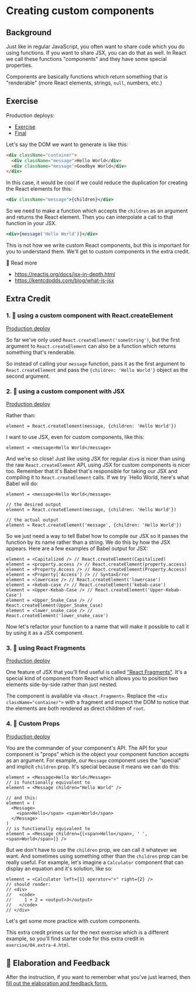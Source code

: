 # Creating custom components

## Background

Just like in regular JavaScript, you often want to share code which you do using
functions. If you want to share JSX, you can do that as well. In React we call
these functions "components" and they have some special properties.

Components are basically functions which return something that is "renderable"
(more React elements, strings, `null`, numbers, etc.)

## Exercise

Production deploys:

- [Exercise](http://react-fundamentals.netlify.app/isolated/exercise/04.html)
- [Final](http://react-fundamentals.netlify.app/isolated/final/04.html)

Let's say the DOM we want to generate is like this:

```html
<div className="container">
  <div className="message">Hello World</div>
  <div className="message">Goodbye World</div>
</div>
```

In this case, it would be cool if we could reduce the duplication for creating
the React elements for this:

```jsx
<div className="message">{children}</div>
```

So we need to make a function which accepts the `children` as an argument and
returns the React element. Then you can interpolate a call to that function in
your JSX.

```jsx
<div>{message('Hello World')}</div>
```

This is not how we write custom React components, but this is important for you
to understand them. We'll get to custom components in the extra credit.

📜 Read more

- https://reactjs.org/docs/jsx-in-depth.html
- https://kentcdodds.com/blog/what-is-jsx

## Extra Credit

### 1. 💯 using a custom component with React.createElement

[Production deploy](http://react-fundamentals.netlify.app/isolated/final/04.extra-1.html)

So far we've only used `React.createElement('someString')`, but the first
argument to `React.createElement` can also be a function which returns something
that's renderable.

So instead of calling your `message` function, pass it as the first argument to
`React.createElement` and pass the `{children: 'Hello World'}` object as the
second argument.

### 2. 💯 using a custom component with JSX

[Production deploy](http://react-fundamentals.netlify.app/isolated/final/04.extra-2.html)

Rather than:

```tsx
element = React.createElement(message, {children: 'Hello World'})
```

I want to use JSX, even for custom components, like this:

```tsx
element = <message>Hello World</message>
```

And we're so close! Just like using JSX for regular `div`s is nicer than using
the raw `React.createElement` API, using JSX for custom components is nicer too.
Remember that it's Babel that's responsible for taking our JSX and compiling it
to `React.createElement` calls. If we try `<message>Hello World</message>,
here's what Babel will do:

```tsx
element = <message>Hello World</message>

// the desired output
element = React.createElement(message, {children: 'Hello World'})

// the actual output
element = React.createElement('message', {children: 'Hello World'})
```

So we just need a way to tell Babel how to compile our JSX so it passes the
function by its name rather than a string. We do this by how the JSX appears.
Here are a few examples of Babel output for JSX:

```tsx
element = <Capitalized /> // React.createElement(Capitalized)
element = <property.access /> // React.createElement(property.access)
element = <Property.Access /> // React.createElement(Property.Access)
element = <Property['Access'] /> // SyntaxError
element = <lowercase /> // React.createElement('lowercase')
element = <kebab-case /> // React.createElement('kebab-case')
element = <Upper-Kebab-Case /> // React.createElement('Upper-Kebab-Case')
element = <Upper_Snake_Case /> // React.createElement(Upper_Snake_Case)
element = <lower_snake_case /> // React.createElement('lower_snake_case')
```

Now let's refactor your function to a name that will make it possible to call it
by using it as a JSX component.

### 3. 💯 using React Fragments

[Production deploy](http://react-fundamentals.netlify.app/isolated/final/04.extra-3.html)

One feature of JSX that you'll find useful is called
["React Fragments"](https://reactjs.org/docs/fragments.html). It's a special
kind of component from React which allows you to position two elements
side-by-side rather than just nested.

The component is available via `<React.Fragment>`. Replace the
`<div className="container">` with a fragment and inspect the DOM to notice that
the elements are both rendered as direct children of `root`.

### 4. 💯 Custom Props

[Production deploy](http://react-fundamentals.netlify.app/isolated/final/04.extra-4.html)

You are the commander of your component's API. The API for your component is
"props" which is the object your component function accepts as an argument. For
example, our `Message` component uses the "special" and implicit `children`
prop. It's special because it means we can do this:

```tsx
element = <Message>Hello World</Message>
// is functionally equivalent to
element = <Message children="Hello World" />

// and this:
element = (
  <Message>
    <span>Hello</span> <span>World</span>
  </Message>
)
// is functionally equivalent to
element = <Message children={[<span>Hello</span>, ' ', <span>World</span>]} />
```

But we don't have to use the `children` prop, we can call it whatever we want.
And sometimes using something other than the `children` prop can be really
useful. For example, let's imagine a `Calculator` component that can display an
equation and it's solution, like so:

```tsx
element = <Calculator left={1} operator="+" right={2} />
// should render:
// <div>
//   <code>
//     1 + 2 = <output>3</output>
//   </code>
// </div>
```

Let's get some more practice with custom components.

This extra credit primes us for the next exercise which is a different example,
so you'll find starter code for this extra credit in `exercise/04.extra-4.html`.

## 🦉 Elaboration and Feedback

<div>
<span>After the instruction, if you want to remember what you've just learned, then </span>
<a rel="noopener noreferrer" target="_blank" href="https://ws.kcd.im/?ws=React%20Fundamentals%20%E2%9A%9B&e=04%3A%20Creating%20custom%20components&em=">
  fill out the elaboration and feedback form.
</a>
</div>
